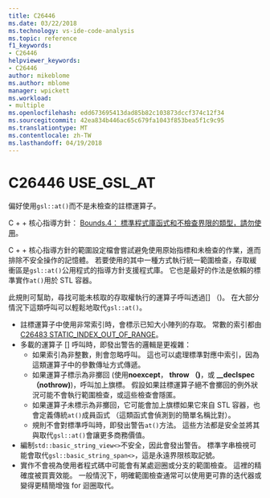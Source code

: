 ```yaml
---
title: C26446
ms.date: 03/22/2018
ms.technology: vs-ide-code-analysis
ms.topic: reference
f1_keywords:
- C26446
helpviewer_keywords:
- C26446
author: mikeblome
ms.author: mblome
manager: wpickett
ms.workload:
- multiple
ms.openlocfilehash: edd673695413dad85b82c103873dccf374c12f34
ms.sourcegitcommit: 42ea834b446ac65c679fa1043f853bea5f1c9c95
ms.translationtype: MT
ms.contentlocale: zh-TW
ms.lasthandoff: 04/19/2018
---
```

# <a name="c26446-usegslat"></a>C26446 USE_GSL_AT

偏好使用`gsl::at()`而不是未檢查的註標運算子。

C + + 核心指導方針： [Bounds.4： 標準程式庫函式和不檢查界限的類型，請勿使用](https://github.com/isocpp/CppCoreGuidelines/blob/master/CppCoreGuidelines.md#probounds-bounds-safety-profile)。

C + + 核心指導方針的範圍設定檔會嘗試避免使用原始指標和未檢查的作業，進而排除不安全操作的記憶體。 若要使用的其中一種方式執行統一範圍檢查，存取緩衝區是`gsl::at()`公用程式的指導方針支援程式庫。 它也是最好的作法是依賴的標準實作`at()`用於 STL 容器。

此規則可幫助，尋找可能未核取的存取權執行的運算子呼叫透過\[] （)。 在大部分情況下這類呼叫可以輕鬆地取代`gsl::at()`。


- 註標運算子中使用非常索引時，會標示已知大小陣列的存取。 常數的索引都由[C26483 STATIC_INDEX_OUT_OF_RANGE](c26483.md)。
- 多載的運算子 [] 呼叫時，即發出警告的邏輯是更複雜：
  - 如果索引為非整數，則會忽略呼叫。 這也可以處理標準對應中索引，因為這類運算子中的參數傳址方式傳遞。
  - 如果運算子標示為非擲回 (使用**noexcept**， **throw （)**，或 **__declspec （nothrow)**)，呼叫加上旗標。 假設如果註標運算子絕不會擲回的例外狀況可能不會執行範圍檢查，或這些檢查會隱匿。
  - 如果運算子未標示為非擲回，它可能會加上旗標如果它來自 STL 容器，也會定義傳統`at()`成員函式 （這類函式會偵測到的簡單名稱比對）。
  - 規則不會對標準呼叫時，即發出警告`at()`方法。 這些方法都是安全並將其與取代`gsl::at()`會讓更多商務價值。
- 編制`std::basic_string_view<>`不安全，因此會發出警告。 標準字串檢視可能會取代`gsl::basic_string_span<>`，這是永遠界限核取記號。
- 實作不會視為使用者程式碼中可能會有某處迴圈或分支的範圍檢查。 這裡的精確度被買賣效能。 一般情況下，明確範圍檢查通常可以使用更可靠的迭代器或變得更精簡增強 for 迴圈取代。

